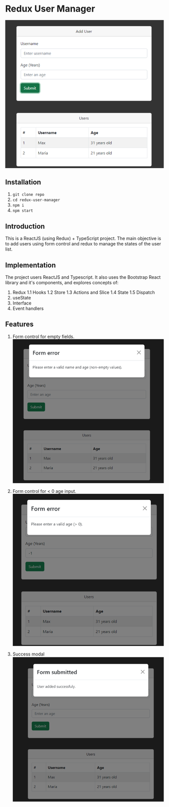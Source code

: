 # Redux User Manager

![redux-user-manager](https://github.com/arturguimaraes/redux-user-manager/blob/main/src/assets/img/home.png?raw=true)

## Installation

1. `git clone repo`
2. `cd redux-user-manager`
3. `npm i`
4. `npm start`

## Introduction

This is a ReactJS (using Redux) + TypeScript project. The main objective is to add users using form control and redux to manage the states of the user list.

## Implementation

The project users ReactJS and Typescript. It also uses the Bootstrap React library and it's components, and explores concepts of:
1. Redux
    1.1 Hooks
    1.2 Store
    1.3 Actions and Slice
    1.4 State
    1.5 Dispatch
2. useState
3. Interface
4. Event handlers

## Features

1. Form control for empty fields.
![redux-user-manager](https://github.com/arturguimaraes/redux-user-manager/blob/main/src/assets/img/error1.png?raw=true)

2. Form control for < 0 age input.
![redux-user-manager](https://github.com/arturguimaraes/redux-user-manager/blob/main/src/assets/img/error2.png?raw=true)

3. Success modal
![redux-user-manager](https://github.com/arturguimaraes/redux-user-manager/blob/main/src/assets/img/success.png?raw=true)
